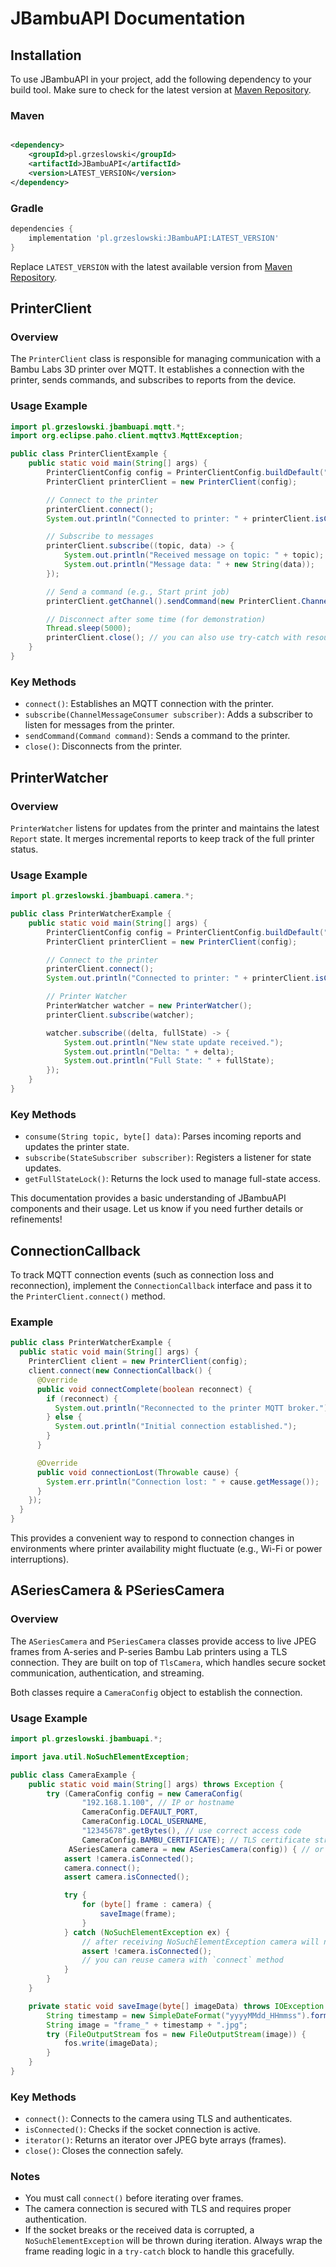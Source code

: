 # JBambuAPI Documentation

## Installation

To use JBambuAPI in your project, add the following dependency to your build tool. Make sure to check for the latest
version at [Maven Repository](https://mvnrepository.com/artifact/pl.grzeslowski/JBambuAPI).

### Maven

```xml

<dependency>
	<groupId>pl.grzeslowski</groupId>
	<artifactId>JBambuAPI</artifactId>
	<version>LATEST_VERSION</version>
</dependency>
```

### Gradle

```gradle
dependencies {
    implementation 'pl.grzeslowski:JBambuAPI:LATEST_VERSION'
}
```

Replace `LATEST_VERSION` with the latest available version
from [Maven Repository](https://mvnrepository.com/artifact/pl.grzeslowski/JBambuAPI).

## PrinterClient

### Overview

The `PrinterClient` class is responsible for managing communication with a Bambu Labs 3D printer over MQTT. It
establishes a connection with the printer, sends commands, and subscribes to reports from the device.

### Usage Example

```java
import pl.grzeslowski.jbambuapi.mqtt.*;
import org.eclipse.paho.client.mqttv3.MqttException;

public class PrinterClientExample {
    public static void main(String[] args) {
        PrinterClientConfig config = PrinterClientConfig.buildDefault("printer-host", "printer-serial", "access-code".toCharArray());
        PrinterClient printerClient = new PrinterClient(config);

        // Connect to the printer
        printerClient.connect();
        System.out.println("Connected to printer: " + printerClient.isConnected());

        // Subscribe to messages
        printerClient.subscribe((topic, data) -> {
            System.out.println("Received message on topic: " + topic);
            System.out.println("Message data: " + new String(data));
        });

        // Send a command (e.g., Start print job)
        printerClient.getChannel().sendCommand(new PrinterClient.Channel.PrintCommand(PrinterClient.Channel.PrintCommand.RESUME));

        // Disconnect after some time (for demonstration)
        Thread.sleep(5000);
        printerClient.close(); // you can also use try-catch with resources
    }
}
```

### Key Methods

- `connect()`: Establishes an MQTT connection with the printer.
- `subscribe(ChannelMessageConsumer subscriber)`: Adds a subscriber to listen for messages from the printer.
- `sendCommand(Command command)`: Sends a command to the printer.
- `close()`: Disconnects from the printer.

## PrinterWatcher

### Overview

`PrinterWatcher` listens for updates from the printer and maintains the latest `Report` state. It merges incremental
reports to keep track of the full printer status.

### Usage Example

```java
import pl.grzeslowski.jbambuapi.camera.*;

public class PrinterWatcherExample {
    public static void main(String[] args) {
        PrinterClientConfig config = PrinterClientConfig.buildDefault("printer-host", "printer-serial", "access-code".toCharArray());
        PrinterClient printerClient = new PrinterClient(config);

        // Connect to the printer
        printerClient.connect();
        System.out.println("Connected to printer: " + printerClient.isConnected());

        // Printer Watcher
        PrinterWatcher watcher = new PrinterWatcher();
        printerClient.subscribe(watcher);

        watcher.subscribe((delta, fullState) -> {
            System.out.println("New state update received.");
            System.out.println("Delta: " + delta);
            System.out.println("Full State: " + fullState);
        });
    }
}
```

### Key Methods

- `consume(String topic, byte[] data)`: Parses incoming reports and updates the printer state.
- `subscribe(StateSubscriber subscriber)`: Registers a listener for state updates.
- `getFullStateLock()`: Returns the lock used to manage full-state access.

This documentation provides a basic understanding of JBambuAPI components and their usage. Let us know if you need
further details or refinements!

## ConnectionCallback

To track MQTT connection events (such as connection loss and reconnection), implement the `ConnectionCallback` interface
and pass it to the `PrinterClient.connect()` method.

### Example

```java
public class PrinterWatcherExample {
  public static void main(String[] args) {
    PrinterClient client = new PrinterClient(config);
    client.connect(new ConnectionCallback() {
      @Override
      public void connectComplete(boolean reconnect) {
        if (reconnect) {
          System.out.println("Reconnected to the printer MQTT broker.");
        } else {
          System.out.println("Initial connection established.");
        }
      }

      @Override
      public void connectionLost(Throwable cause) {
        System.err.println("Connection lost: " + cause.getMessage());
      }
    });
  }
}
```

This provides a convenient way to respond to connection changes in environments where printer availability might
fluctuate (e.g., Wi-Fi or power interruptions).

## ASeriesCamera & PSeriesCamera

### Overview

The `ASeriesCamera` and `PSeriesCamera` classes provide access to live JPEG frames from A-series and P-series Bambu Lab
printers using a TLS connection. They are built on top of `TlsCamera`, which handles secure socket communication,
authentication, and streaming.

Both classes require a `CameraConfig` object to establish the connection.

### Usage Example

```java
import pl.grzeslowski.jbambuapi.*;

import java.util.NoSuchElementException;

public class CameraExample {
    public static void main(String[] args) throws Exception {
        try (CameraConfig config = new CameraConfig(
                "192.168.1.100", // IP or hostname
                CameraConfig.DEFAULT_PORT,
                CameraConfig.LOCAL_USERNAME,
                "12345678".getBytes(), // use correct access code 
                CameraConfig.BAMBU_CERTIFICATE); // TLS certificate string 
             ASeriesCamera camera = new ASeriesCamera(config)) { // or new PSeriesCamera(config)
            assert !camera.isConnected();
            camera.connect();
            assert camera.isConnected();

            try {
                for (byte[] frame : camera) {
                    saveImage(frame);
                }
            } catch (NoSuchElementException ex) {
                // after receiving NoSuchElementException camera will not be connected anymore
                assert !camera.isConnected();
                // you can reuse camera with `connect` method
            }
        }
    }

    private static void saveImage(byte[] imageData) throws IOException {
        String timestamp = new SimpleDateFormat("yyyyMMdd_HHmmss").format(new Date());
        String image = "frame_" + timestamp + ".jpg";
        try (FileOutputStream fos = new FileOutputStream(image)) {
            fos.write(imageData);
        }
    }
}
```

### Key Methods

- `connect()`: Connects to the camera using TLS and authenticates.
- `isConnected()`: Checks if the socket connection is active.
- `iterator()`: Returns an iterator over JPEG byte arrays (frames).
- `close()`: Closes the connection safely.

### Notes

- You must call `connect()` before iterating over frames.
- The camera connection is secured with TLS and requires proper authentication.
- If the socket breaks or the received data is corrupted, a `NoSuchElementException` will be thrown during iteration.
  Always wrap the frame reading logic in a `try-catch` block to handle this gracefully.
